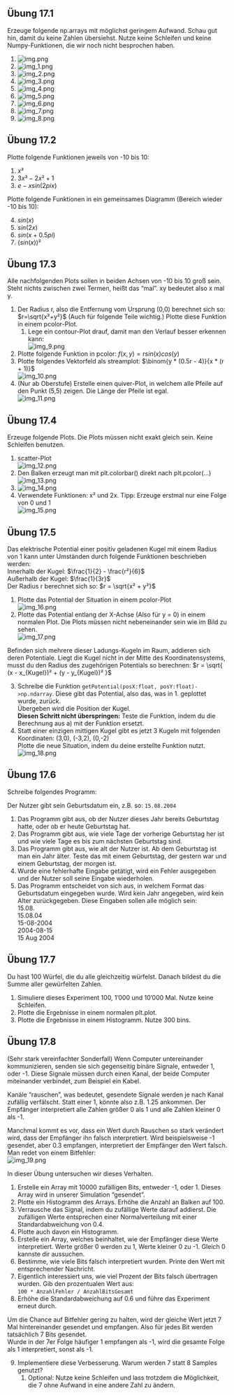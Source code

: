 


## Übung 17.1

Erzeuge folgende np.arrays mit möglichst geringem Aufwand.
Schau gut hin, damit du keine Zahlen übersiehst.
Nutze keine Schleifen und keine Numpy-Funktionen, die wir noch nicht besprochen haben.

1. ![img.png](img/Kapitel_17/img.png)
2. ![img_1.png](img/Kapitel_17/img_1.png)
3. ![img_2.png](img/Kapitel_17/img_2.png)
4. ![img_3.png](img/Kapitel_17/img_3.png)
5. ![img_4.png](img/Kapitel_17/img_4.png)
6. ![img_5.png](img/Kapitel_17/img_5.png)
7. ![img_6.png](img/Kapitel_17/img_6.png)
8. ![img_7.png](img/Kapitel_17/img_7.png)
9. ![img_8.png](img/Kapitel_17/img_8.png)


## Übung 17.2

Plotte folgende Funktionen jeweils von -10 bis 10:

1. $x²$
2. $3x³ - 2x² + 1$
3. $e-xsin(2pi x)$

Plotte folgende Funktionen in ein gemeinsames Diagramm (Bereich wieder -10 bis 10):

4. $sin(x)$
5. $sin(2x)$
6. $sin(x + 0.5pi)$
7. $(sin(x))²$


## Übung 17.3

Alle nachfolgenden Plots sollen in beiden Achsen von -10 bis 10 groß sein.
Steht nichts zwischen zwei Termen, heißt das “mal”. xy bedeutet also x mal y.

1. Der Radius r, also die Entfernung vom Ursprung (0,0) berechnet sich so: $r=\sqrt{x²+y²}$ (Auch für folgende Teile wichtig.)
Plotte diese Funktion in einem pcolor-Plot.
   1. Lege ein contour-Plot drauf, damit man den Verlauf besser erkennen kann:\
   ![img_9.png](img/Kapitel_17/img_9.png)
2. Plotte folgende Funktion in pcolor: $f(x,y) = r sin(x)cos(y)$
3. Plotte folgendes Vektorfeld als streamplot:
$\binom{y * (0.5r - 4)}{x * (r + 1)}$\
![img_10.png](img/Kapitel_17/img_10.png)
4. (Nur ab Oberstufe) Erstelle einen quiver-Plot, in welchem alle Pfeile auf den Punkt (5,5) zeigen. 
Die Länge der Pfeile ist egal.\
![img_11.png](img/Kapitel_17/img_11.png)


## Übung 17.4

Erzeuge folgende Plots. 
Die Plots müssen nicht exakt gleich sein. 
Keine Schleifen benutzen.

1. scatter-Plot\
![img_12.png](img/Kapitel_17/img_12.png)
2. Den Balken erzeugt man mit plt.colorbar() direkt nach plt.pcolor(...)\
![img_13.png](img/Kapitel_17/img_13.png)
3. ![img_14.png](img/Kapitel_17/img_14.png)
4. Verwendete Funktionen: x² und 2x. Tipp: Erzeuge erstmal nur eine Folge von 0 und 1\
![img_15.png](img/Kapitel_17/img_15.png)

## Übung 17.5

Das elektrische Potential einer positiv geladenen Kugel mit einem Radius von 1 kann unter Umständen durch folgende 
Funktionen beschrieben werden:\
Innerhalb der Kugel:    $\frac{1}{2} - \frac{r²}{6}$\
Außerhalb der Kugel:	$\frac{1}{3r}$\
Der Radius r berechnet sich so: $r = \sqrt{x² + y²}$

1. Plotte das Potential der Situation in einem pcolor-Plot\
![img_16.png](img/Kapitel_17/img_16.png)
2. Plotte das Potential entlang der X-Achse (Also für y = 0) in einem normalen Plot. 
Die Plots müssen nicht nebeneinander sein wie im Bild zu sehen.\
![img_17.png](img/Kapitel_17/img_17.png)

Befinden sich mehrere dieser Ladungs-Kugeln im Raum, addieren sich deren Potentiale. 
Liegt die Kugel nicht in der Mitte des Koordinatensystems, musst du den Radius des zugehörigen Potentials 
so berechnen: $r = \sqrt{ (x - x_{Kugel})² + (y - y_{Kugel})² }$

3. Schreibe die Funktion `getPotential(posX:float, posY:float)->np.ndarray`.
Diese gibt das Potential, also das, was in 1. geplottet wurde, zurück.\
Übergeben wird die Position der Kugel.\
**Diesen Schritt nicht überspringen:** Teste die Funktion, indem du die Berechnung aus a) mit der Funktion ersetzt.
4. Statt einer einzigen mittigen Kugel gibt es jetzt 3 Kugeln mit folgenden Koordinaten:
(3,0), (-3,2), (0,-2)\
Plotte die neue Situation, indem du deine erstellte Funktion nutzt.\
![img_18.png](img/Kapitel_17/img_18.png)

## Übung 17.6

Schreibe folgendes Programm:

Der Nutzer gibt sein Geburtsdatum ein, z.B. so: `15.08.2004`

1. Das Programm gibt aus, ob der Nutzer dieses Jahr bereits Geburtstag hatte, oder ob er heute Geburtstag hat.
2. Das Programm gibt aus, wie viele Tage der vorherige Geburtstag her ist und wie viele Tage es bis zum nächsten Geburtstag sind.
3. Das Programm gibt aus, wie alt der Nutzer ist. Ab dem Geburtstag ist man ein Jahr älter.
Teste das mit einem Geburtstag, der gestern war und einem Geburtstag, der morgen ist.
4. Wurde eine fehlerhafte Eingabe getätigt, wird ein Fehler ausgegeben und der Nutzer soll seine Eingabe wiederholen.
5. Das Programm entscheidet von sich aus, in welchem Format das Geburtsdatum eingegeben wurde. Wird kein Jahr angegeben, wird kein Alter zurückgegeben.
Diese Eingaben sollen alle möglich sein:\
15.08.\
15.08.04\
15-08-2004\
2004-08-15\
15 Aug 2004


## Übung 17.7

Du hast 100 Würfel, die du alle gleichzeitig würfelst. Danach bildest du die Summe aller gewürfelten Zahlen.

1. Simuliere dieses Experiment 100, 1’000 und 10’000 Mal.
Nutze keine Schleifen.
2. Plotte die Ergebnisse in einem normalen plt.plot.
3. Plotte die Ergebnisse in einem Histogramm. Nutze 300 bins.


## Übung 17.8

(Sehr stark vereinfachter Sonderfall)
Wenn Computer untereinander kommunizieren, senden sie sich gegenseitig binäre Signale, 
entweder 1, oder -1. 
Diese Signale müssen durch einen Kanal, der beide Computer miteinander verbindet, zum Beispiel ein Kabel.

Kanäle “rauschen”, was bedeutet, gesendete Signale werden je nach Kanal zufällig verfälscht. 
Statt einer 1, könnte also z.B. 1.25 ankommen.
Der Empfänger interpretiert alle Zahlen größer 0 als 1 und alle Zahlen kleiner 0 als -1.

Manchmal kommt es vor, dass ein Wert durch Rauschen so stark verändert wird, dass der Empfänger ihn falsch interpretiert. 
Wird beispielsweise -1 gesendet, aber 0.3 empfangen, interpretiert der Empfänger den Wert falsch. 
Man redet von einem Bitfehler:\
![img_19.png](img/Kapitel_17/img_19.png)

In dieser Übung untersuchen wir dieses Verhalten.
1. Erstelle ein Array mit 10000 zufälligen Bits, entweder -1, oder 1. 
Dieses Array wird in unserer Simulation “gesendet”.
2. Plotte ein Histogramm des Arrays. Erhöhe die Anzahl an Balken auf 100.
3. Verrausche das Signal, indem du zufällige Werte darauf addierst. 
Die zufälligen Werte entsprechen einer Normalverteilung mit einer Standardabweichung von 0.4.
4. Plotte auch davon ein Histogramm.
5. Erstelle ein Array, welches beinhaltet, wie der Empfänger diese Werte interpretiert. 
Werte größer 0 werden zu 1, Werte kleiner 0 zu -1. Gleich 0 kannste dir aussuchen.
6. Bestimme, wie viele Bits falsch interpretiert wurden. Printe den Wert mit entsprechender Nachricht.
7. Eigentlich interessiert uns, wie viel Prozent der Bits falsch übertragen wurden. 
Gib den prozentualen Wert aus:\
`100 * AnzahlFehler / AnzahlBitsGesamt`
8. Erhöhe die Standardabweichung auf 0.6 und führe das Experiment erneut durch.

Um die Chance auf Bitfehler gering zu halten, wird der gleiche Wert jetzt 7 Mal hintereinander gesendet und empfangen. 
Also für jedes Bit werden tatsächlich 7 Bits gesendet.\
Wurde in der 7er Folge häufiger 1 empfangen als -1, wird die gesamte Folge als 1 interpretiert, sonst als -1.

9. Implementiere diese Verbesserung. Warum werden 7 statt 8 Samples genutzt?
   1. Optional: Nutze keine Schleifen und lass trotzdem die Möglichkeit, die 7 ohne Aufwand in eine andere Zahl zu ändern.





